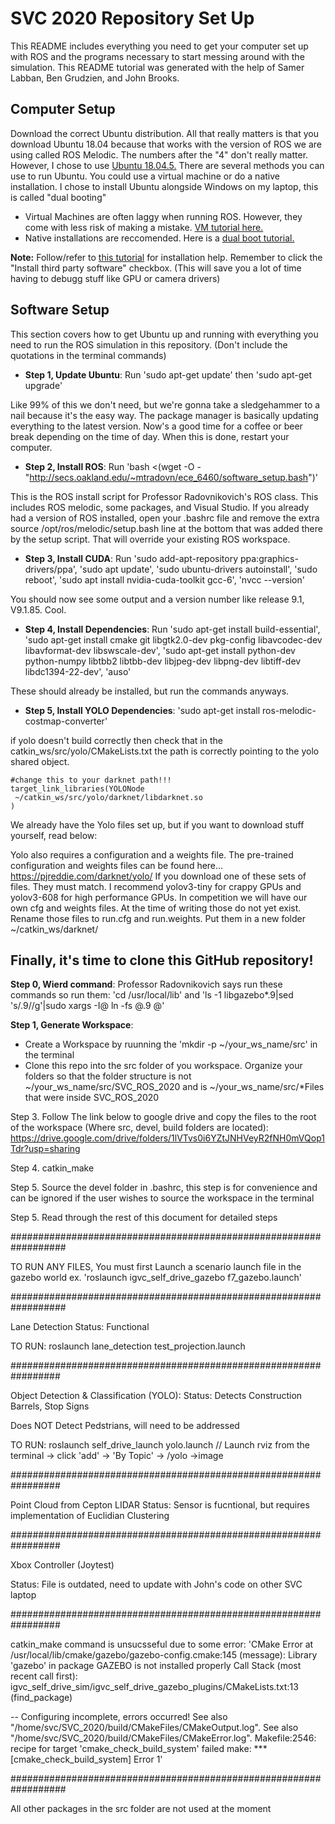# SVC 2020 Repository Set Up
This README includes everything you need to get your computer set up with ROS and the programs necessary to start messing around with the simulation. This README tutorial was generated with the help of Samer Labban, Ben Grudzien, and John Brooks. 

## Computer Setup
Download the correct Ubuntu distribution. All that really matters is that you download Ubuntu 18.04 because that works with the version of ROS we are using called ROS Melodic. The numbers after the "4" don't really matter. However, I chose to use [Ubuntu 18.04.5.](https://releases.ubuntu.com/18.04/) There are several methods you can use to run Ubuntu. You could use a virtual machine or do a native installation. I chose to install Ubuntu alongside Windows on my laptop, this is called "dual booting"
- Virtual Machines are often laggy when running ROS. However, they come with less risk of making a mistake. [VM tutorial here.](https://www.youtube.com/watch?v=QbmRXJJKsvs)
- Native installations are reccomended. Here is a [dual boot tutorial.](https://www.youtube.com/watch?v=u5QyjHIYwTQ)

**Note:** Follow/refer to [this tutorial](https://www.linuxtechi.com/ubuntu-18-04-lts-desktop-installation-guide-screenshots/) for installation help. Remember to click the "Install third party software" checkbox. (This will save you a lot of time having to debugg stuff like GPU or camera drivers)

## Software Setup
This section covers how to get Ubuntu up and running with everything you need to run the ROS simulation in this repository. (Don't include the quotations in the terminal commands)

- **Step 1, Update Ubuntu**: Run 'sudo apt-get update' then 'sudo apt-get upgrade' 

Like 99% of this we don't need, but we're gonna take a sledgehammer to a nail because it's the easy way. The package manager is basically updating everything to the latest version. Now's a good time for a coffee or beer break depending on the time of day. When this is done, restart your computer.

- **Step 2, Install ROS**: Run 'bash <(wget -O - "http://secs.oakland.edu/~mtradovn/ece_6460/software_setup.bash")'

This is the ROS install script for Professor Radovnikovich's ROS class. This includes ROS melodic, some packages, and Visual Studio. If you already had a version of ROS installed, open your .bashrc file and remove the extra source /opt/ros/melodic/setup.bash line at the bottom that was added there by the setup script. That will override your existing ROS workspace.

- **Step 3, Install CUDA**: Run 'sudo add-apt-repository ppa:graphics-drivers/ppa', 'sudo apt update', 'sudo ubuntu-drivers autoinstall', 'sudo reboot', 'sudo apt install nvidia-cuda-toolkit gcc-6', 'nvcc --version'

You should now see some output and a version number like release 9.1, V9.1.85. Cool.

- **Step 4, Install Dependencies**: Run 'sudo apt-get install build-essential', 'sudo apt-get install cmake git libgtk2.0-dev pkg-config libavcodec-dev libavformat-dev libswscale-dev', 'sudo apt-get install python-dev python-numpy libtbb2 libtbb-dev libjpeg-dev libpng-dev libtiff-dev libdc1394-22-dev', 'auso'

These should already be installed, but run the commands anyways.

- **Step 5, Install YOLO Dependencies**: 'sudo apt-get install ros-melodic-costmap-converter'

if yolo doesn't build correctly then check that in the catkin_ws/src/yolo/CMakeLists.txt the path is correctly pointing to the yolo shared object.

    #change this to your darknet path!!!
    target_link_libraries(YOLONode
   	 ~/catkin_ws/src/yolo/darknet/libdarknet.so
    )

We already have the Yolo files set up, but if you want to download stuff yourself, read below:

Yolo also requires a configuration and a weights file. The pre-trained configuration and weights files can be found here…
https://pjreddie.com/darknet/yolo/ If you download one of these sets of files. They must match. I recommend yolov3-tiny for crappy GPUs and yolov3-608 for high performance GPUs. In competition we will have our own cfg and weights files. At the time of writing those do not yet exist. Rename those files to run.cfg and run.weights. Put them in a new folder  ~/catkin_ws/darknet/

## Finally, it's time to clone this GitHub repository!

**Step 0, Wierd command**: Professor Radovnikovich says run these commands so run them: 'cd /usr/local/lib' and 'ls -1 libgazebo*.9|sed 's/.9//g'|sudo xargs -I@ ln -fs @.9 @'

**Step 1, Generate Workspace**: 
- Create a Workspace by ruunning the 'mkdir -p ~/your_ws_name/src' in the terminal
- Clone this repo into the src folder of you workspace. Organize your folders so that the folder structure is not ~/your_ws_name/src/SVC_ROS_2020 and is ~/your_ws_name/src/*Files that were inside SVC_ROS_2020

Step 3. Follow The link below to google drive and copy the files to the root of the workspace (Where src, devel, build folders are located): https://drive.google.com/drive/folders/1lVTvs0i6YZtJNHVeyR2fNH0mVQop1Tdr?usp=sharing

Step 4. catkin_make

Step 5. Source the devel folder in .bashrc, this step is for convenience and can be ignored if the user wishes to source the workspace in the terminal

Step 5. Read through the rest of this document for detailed steps

##################################################################

TO RUN ANY FILES, You must first Launch a scenario launch file in the gazebo world ex. 'roslaunch igvc_self_drive_gazebo f7_gazebo.launch'

##################################################################

Lane Detection
Status: Functional

TO RUN: roslaunch lane_detection test_projection.launch

#################################################################

Object Detection & Classification (YOLO):
Status: Detects Construction Barrels, Stop Signs

Does NOT Detect Pedstrians, will need to be addressed

TO RUN: roslaunch self_drive_launch yolo.launch // Launch rviz from the terminal -> click 'add' -> 'By Topic' -> /yolo ->image

#################################################################

Point Cloud from Cepton LIDAR
Status: Sensor is fucntional, but requires implementation of Euclidian Clustering

#################################################################

Xbox Controller (Joytest)

Status: File is outdated, need to update with John's code on other SVC laptop

#################################################################

catkin_make command is unsucsseful due to some error:
'CMake Error at /usr/local/lib/cmake/gazebo/gazebo-config.cmake:145 (message): Library 'gazebo' in package GAZEBO is not installed properly Call Stack (most recent call first): igvc_self_drive_sim/igvc_self_drive_gazebo_plugins/CMakeLists.txt:13 (find_package)

-- Configuring incomplete, errors occurred! See also "/home/svc/SVC_2020/build/CMakeFiles/CMakeOutput.log". See also "/home/svc/SVC_2020/build/CMakeFiles/CMakeError.log". Makefile:2546: recipe for target 'cmake_check_build_system' failed make: *** [cmake_check_build_system] Error 1'

##################################################################

All other packages in the src folder are not used at the moment


